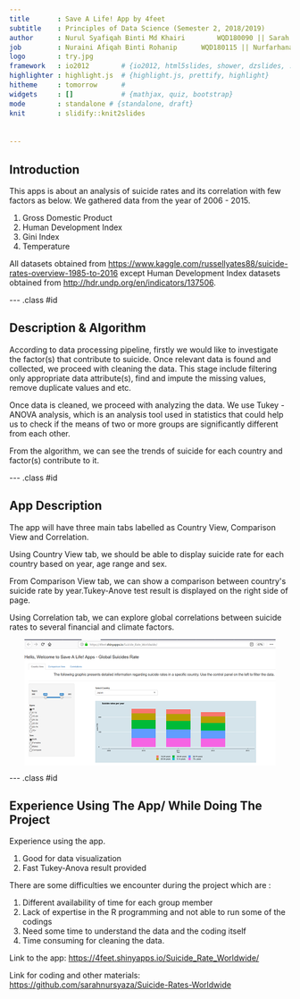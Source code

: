 ```yaml
---
title       : Save A Life! App by 4feet
subtitle    : Principles of Data Science (Semester 2, 2018/2019)
author      : Nurul Syafiqah Binti Md Khairi		WQD180090 || Sarah Nur Syaza Binti Mohd Yunos	WQD180095
job         : Nuraini Afiqah Binti Rohanip		WQD180115 || Nurfarhana Binti Omar		WQD180089
logo        : try.jpg
framework   : io2012        # {io2012, html5slides, shower, dzslides, ...}
highlighter : highlight.js  # {highlight.js, prettify, highlight}
hitheme     : tomorrow      # 
widgets     : []            # {mathjax, quiz, bootstrap}
mode        : standalone # {standalone, draft}
knit        : slidify::knit2slides


---
```


## Introduction

This apps is about an analysis of suicide rates and its correlation with few factors as below.
We gathered data from the year of 2006 - 2015.

1. Gross Domestic Product
2. Human Development Index
3. Gini Index
4. Temperature


All datasets obtained from https://www.kaggle.com/russellyates88/suicide-rates-overview-1985-to-2016 except Human Development Index datasets obtained from http://hdr.undp.org/en/indicators/137506.

--- .class #id 

## Description & Algorithm

According to data processing pipeline, firstly we would like to investigate the factor(s) that contribute to suicide.
Once relevant data is found and collected, we proceed with cleaning the data. This stage include filtering only appropriate data attribute(s), find and impute the missing values, remove duplicate values and etc.

Once data is cleaned, we proceed with analyzing the data. We use Tukey - ANOVA analysis, which is an analysis tool used in statistics that could help us to check if the means of two or more groups are significantly different from each other.

From the algorithm, we can see the trends of suicide for each country and factor(s) contribute to it.

--- .class #id 

## App Description

The app will have three main tabs labelled as Country View, Comparison View and Correlation.

Using Country View tab, we should be able to display suicide rate for each country based on year, age range and sex. 

From Comparison View tab, we can show a comparison between country's suicide rate by year.Tukey-Anove test result is displayed on the right side of page.

Using Correlation tab, we can explore global correlations between suicide rates to several financial and climate factors.

<p><img src="assets/img/4feet.png" style="display: block; margin: auto;" /></p>


--- .class #id 

## Experience Using The App/ While Doing The Project

Experience using the app.

1. Good for data visualization
2. Fast Tukey-Anova result provided

There are some difficulties we encounter during the project which are :

1. Different availability of time for each group member
2. Lack of expertise in the R programming and not able to run some of the codings
3. Need some time to understand the data and the coding itself
4. Time consuming for cleaning the data.

Link to the app: https://4feet.shinyapps.io/Suicide_Rate_Worldwide/

Link for coding and other materials: https://github.com/sarahnursyaza/Suicide-Rates-Worldwide


